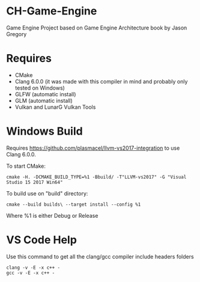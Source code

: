 # CH-Game-Engine
Game Engine Project based on Game Engine Architecture book by Jason Gregory

# Requires
* CMake
* Clang 6.0.0 (it was made with this compiler in mind and probably only tested on Windows)
* GLFW (automatic install)
* GLM (automatic install)
* Vulkan and LunarG Vulkan Tools

# Windows Build
Requires https://github.com/plasmacel/llvm-vs2017-integration to use Clang 6.0.0.


To start CMake:
```Batchfile
cmake -H. -DCMAKE_BUILD_TYPE=%1 -Bbuild/ -T"LLVM-vs2017" -G "Visual Studio 15 2017 Win64"
```

To build use on "build" directory:
```Batchfile
cmake --build builds\ --target install --config %1
```

Where %1 is either Debug or Release

# VS Code Help
Use this command to get all the clang/gcc compiler include headers folders
```Batchfile
clang -v -E -x c++ -
gcc -v -E -x c++ -
```